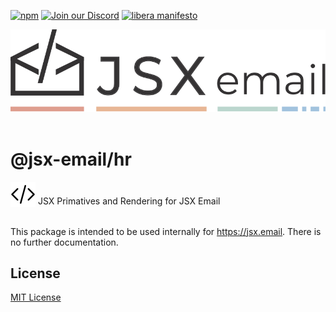 [npm]: https://img.shields.io/npm/v/@jsx-email/jsx
[npm-url]: https://www.npmjs.com/package/@jsx-email/jsx

[![npm][npm]][npm-url]
[![Join our Discord](https://img.shields.io/badge/join_our-Discord-5a64ea)](https://discord.gg/FywZN57mTg)
[![libera manifesto](https://img.shields.io/badge/libera-manifesto-lightgrey.svg)](https://liberamanifesto.com)

<div align="center">
	<img src="https://raw.githubusercontent.com/shellscape/jsx-email/main/assets/npm-header.svg" alt="JSX email"><br/><br/>
</div>

# @jsx-email/hr

<div>
  <img src="https://raw.githubusercontent.com/shellscape/jsx-email/main/assets/brackets.svg" alt="JSX email" valign="sub">
  JSX Primatives and Rendering for JSX Email
<div><br>

This package is intended to be used internally for https://jsx.email. There is no further documentation.

## License

[MIT License](./LICENSE.md)
